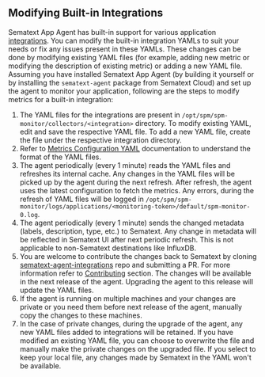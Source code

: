 ## Modifying Built-in Integrations
Sematext App Agent has built-in support for various application [integrations](https://github.com/sematext/sematext-agent-integrations). 
You can modify the built-in integration YAMLs to suit your needs or fix any issues present in these YAMLs.
These changes can be done by modifying existing YAML files (for example, adding new metric or modifying the description of existing metric) 
or adding a new YAML file. Assuming you have installed Sematext App Agent (by building it yourself or by installing the 
`sematext-agent` package from Sematext Cloud) and set up the agent to monitor your application, following are the steps to 
modify metrics for a built-in integration:

1. The YAML files for the integrations are present in `/opt/spm/spm-monitor/collectors/<integration>` directory.
   To modify existing YAML, edit and save the respective YAML file. To add a new YAML file, create the file under the 
   respective integration directory.
2. Refer to [Metrics Configuration YAML](/docs/metrics-yaml-format.md) documentation to understand the format of the YAML files.
3. The agent periodically (every 1 minute) reads the YAML files and refreshes its internal cache. Any changes in the YAML files 
   will be picked up by the agent during the next refresh. After refresh, the agent uses the latest configuration to fetch the metrics.
   Any errors, during the refresh of YAML files will be logged in `/opt/spm/spm-monitor/logs/applications/<monitoring-token>/default/spm-monitor-0.log`.
4. The agent periodically (every 1 minute) sends the changed metadata (labels, description, type, etc.) to Sematext. 
   Any change in metadata will be reflected in Sematext UI after next periodic refresh. This is not applicable to non-Sematext destinations like InfluxDB.
5. You are welcome to contribute the changes back to Sematext by cloning
   [sematext-agent-integrations](https://github.com/sematext/sematext-agent-integrations) repo and submitting a PR. 
   For more information refer to [Contributing](https://github.com/sematext/sematext-agent-integrations/blob/master/CONTRIBUTING.md)
   section. The changes will be available in the next release of the agent. Upgrading the agent to this release will update the YAML files.
6. If the agent is running on multiple machines and your changes are private or you need them before next release of the agent,
   manually copy the changes to these machines.   
7. In the case of private changes, during the upgrade of the agent, any new YAML files added to integrations will be retained. 
   If you have modified an existing YAML file, you can choose to overwrite the file and manually make the private changes 
   on the upgraded file. If you select to keep your local file, any changes made by Sematext in the YAML won't be available.
